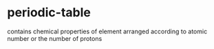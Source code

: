 # periodic-table
contains chemical properties of element arranged according to atomic number or the number of protons
